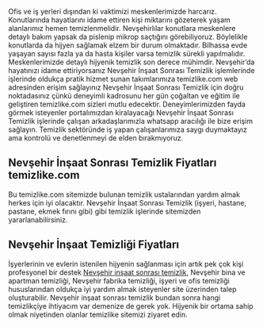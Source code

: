 Ofis ve iş yerleri dışından ki vaktimizi meskenlerimizde harcarız. Konutlarında hayatlarını idame ettiren kişi miktarını gözeterek yaşam alanlarımız hemen temizlenmelidir. Nevşehirlılar konutlara meskenlere detaylı bakım yapsak da pislenip mikrop saçtığını görebiliyoruz. Böylelikle konutlarda da hijyen sağlamak elzem bir durum olmaktadır. Bilhassa evde yaşayan sayısı fazla ya da hasta kişiler varsa temizlik sürekli yapılmalıdır. Meskenlerimizde detaylı hijyenik temizlik son derece mühimdir. Nevşehir’da hayatınızı idame ettiriyorsanız Nevşehir İnşaat Sonrası Temizlik işlemlerinde işlerinde oldukça pratik hizmet sunan takımlarımıza temizlike.com web adresinden erişim sağlayınız Nevşehir İnşaat Sonrası Temizlik için doğru noktadasınız çünkü deneyimli kadrosunu her gün çoğaltan ve eğitim ile geliştiren temizlike.com sizleri mutlu edecektir. Deneyimlerimizden fayda görmek isteyenler portalımızdan kiralayacağı Nevşehir İnşaat Sonrası Temizlik işlerinde çalışan arkadaşlarımızla whatsapp aracılığı ile bize erişim sağlayın. Temizlik sektöründe iş yapan çalışanlarımıza saygı duymaktayız ama kontrolü ve denetlenmeyi de elden bırakmıyoruz.

## Nevşehir İnşaat Sonrası Temizlik Fiyatları temizlike.com

Bu temizlike.com sitemizde bulunan temizlik ustalarından yardım almak herkes için iyi olacaktır. Nevşehir İnşaat Sonrası Temizlik (işyeri, hastane, pastane, ekmek fırını gibi) gibi temizlik işlerinde sitemizden yararlanabilirsiniz.

## Nevşehir İnşaat Temizliği Fiyatları

İşyerlerinin ve evlerin istenilen hijyenin sağlanması için artık pek çok kişi profesyonel bir destek [Nevşehir inşaat sonrası temizlik](https://www.temizlike.com/nevsehir/), Nevşehir bina ve apartman temizliği, Nevşehir fabrika temizliği, işyeri ve ofis temizliği hususlarından oldukça iyi yardım almak isteyenler site üzerinden talep oluşturabilir. Nevşehir inşaat sonrası temizlik bundan sonra hangi temizlikçiye ihtiyacım var demenize de gerek yok. Hijyenik bir ortama sahip olmak niyetinden olanlar temizlike sitemizi ziyaret edin.
